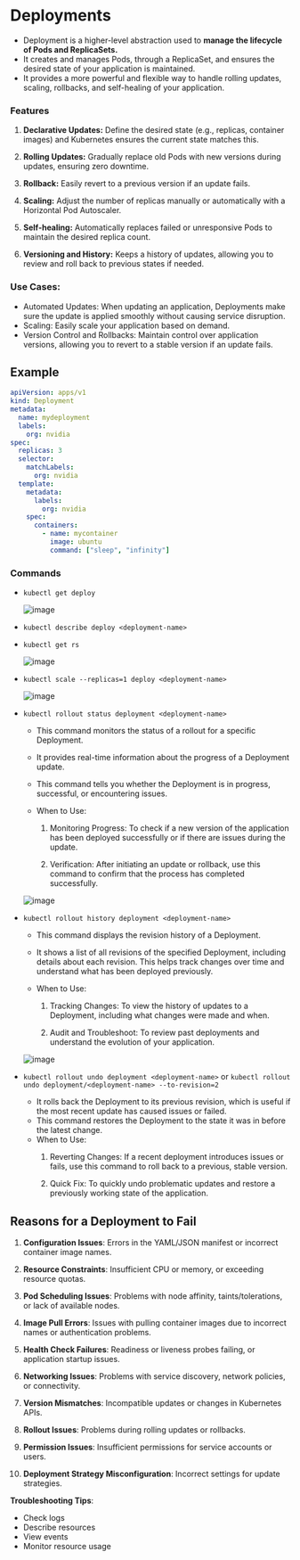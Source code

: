 # Deployments
- Deployment is a higher-level abstraction used to **manage the lifecycle of Pods and ReplicaSets.**
- It creates and manages Pods, through a ReplicaSet, and ensures the desired state of your application is maintained.
- It provides a more powerful and flexible way to handle rolling updates, scaling, rollbacks, and self-healing of your application.

### Features 

1. **Declarative Updates:** Define the desired state (e.g., replicas, container images) and Kubernetes ensures the current state matches this.

2. **Rolling Updates:** Gradually replace old Pods with new versions during updates, ensuring zero downtime.

3. **Rollback:** Easily revert to a previous version if an update fails.

4. **Scaling:** Adjust the number of replicas manually or automatically with a Horizontal Pod Autoscaler.

5. **Self-healing:** Automatically replaces failed or unresponsive Pods to maintain the desired replica count.

6. **Versioning and History:** Keeps a history of updates, allowing you to review and roll back to previous states if needed.

### Use Cases:

- Automated Updates: When updating an application, Deployments make sure the update is applied smoothly without causing service disruption.
- Scaling: Easily scale your application based on demand.
- Version Control and Rollbacks: Maintain control over application versions, allowing you to revert to a stable version if an update fails.

## Example
```yaml
apiVersion: apps/v1
kind: Deployment
metadata:
  name: mydeployment
  labels:
    org: nvidia
spec:
  replicas: 3
  selector:
    matchLabels:
      org: nvidia
  template:
    metadata:
      labels:
        org: nvidia
    spec:
      containers:                 
        - name: mycontainer       
          image: ubuntu
          command: ["sleep", "infinity"] 
```

### Commands

- `kubectl get deploy`
  
   ![image](https://github.com/user-attachments/assets/1bfe93ed-5dcb-4b0f-957e-e682af9fe64f)

- `kubectl describe deploy <deployment-name>`
- `kubectl get rs`
  
  ![image](https://github.com/user-attachments/assets/a34b66df-68a9-4b49-9af0-97b03c5111c8)

- `kubectl scale --replicas=1 deploy <deployment-name>`
  
    ![image](https://github.com/user-attachments/assets/716e2e40-18e3-4e73-a56f-a63cd5f170cb)
  
- `kubectl rollout status deployment <deployment-name>` 

  - This command monitors the status of a rollout for a specific Deployment.
  - It provides real-time information about the progress of a Deployment update.
  - This command tells you whether the Deployment is in progress, successful, or encountering issues.
  - When to Use:
    
      1. Monitoring Progress: To check if a new version of the application has been deployed successfully or if there are issues during the update.
         
      2. Verification: After initiating an update or rollback, use this command to confirm that the process has completed successfully.

  ![image](https://github.com/user-attachments/assets/9a99146a-ba8b-4c51-8885-8d155517416c)
  
- `kubectl rollout history deployment <deployment-name>`

  - This command displays the revision history of a Deployment.
  - It shows a list of all revisions of the specified Deployment, including details about each revision. This helps track changes over time and understand what has been deployed previously.
  -  When to Use:
  
      1. Tracking Changes: To view the history of updates to a Deployment, including what changes were made and when.
        
      2. Audit and Troubleshoot: To review past deployments and understand the evolution of your application.
  
  ![image](https://github.com/user-attachments/assets/11023c71-60ab-4439-b2f1-a307b64e2330)

   
   
- `kubectl rollout undo deployment <deployment-name>` or `kubectl rollout undo deployment/<deployment-name> --to-revision=2`

  - It rolls back the Deployment to its previous revision, which is useful if the most recent update has caused issues or failed.
  - This command restores the Deployment to the state it was in before the latest change.
  - When to Use:
    1. Reverting Changes: If a recent deployment introduces issues or fails, use this command to roll back to a previous, stable version.
    
    2. Quick Fix: To quickly undo problematic updates and restore a previously working state of the application.


## Reasons for a Deployment to Fail

1. **Configuration Issues**: Errors in the YAML/JSON manifest or incorrect container image names.

2. **Resource Constraints**: Insufficient CPU or memory, or exceeding resource quotas.

3. **Pod Scheduling Issues**: Problems with node affinity, taints/tolerations, or lack of available nodes.

4. **Image Pull Errors**: Issues with pulling container images due to incorrect names or authentication problems.

5. **Health Check Failures**: Readiness or liveness probes failing, or application startup issues.

6. **Networking Issues**: Problems with service discovery, network policies, or connectivity.

7. **Version Mismatches**: Incompatible updates or changes in Kubernetes APIs.

8. **Rollout Issues**: Problems during rolling updates or rollbacks.

9. **Permission Issues**: Insufficient permissions for service accounts or users.

10. **Deployment Strategy Misconfiguration**: Incorrect settings for update strategies.

**Troubleshooting Tips**:
- Check logs
- Describe resources
- View events
- Monitor resource usage
